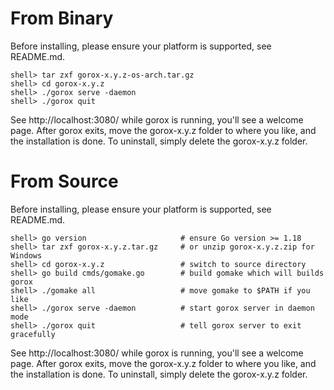 From Binary
===========

  Before installing, please ensure your platform is supported, see README.md.

    shell> tar zxf gorox-x.y.z-os-arch.tar.gz
    shell> cd gorox-x.y.z
    shell> ./gorox serve -daemon
    shell> ./gorox quit

  See http://localhost:3080/ while gorox is running, you'll see a welcome page.
  After gorox exits, move the gorox-x.y.z folder to where you like, and the
  installation is done. To uninstall, simply delete the gorox-x.y.z folder.

From Source
===========

  Before installing, please ensure your platform is supported, see README.md.

    shell> go version                     # ensure Go version >= 1.18
    shell> tar zxf gorox-x.y.z.tar.gz     # or unzip gorox-x.y.z.zip for Windows
    shell> cd gorox-x.y.z                 # switch to source directory
    shell> go build cmds/gomake.go        # build gomake which will builds gorox
    shell> ./gomake all                   # move gomake to $PATH if you like
    shell> ./gorox serve -daemon          # start gorox server in daemon mode
    shell> ./gorox quit                   # tell gorox server to exit gracefully

  See http://localhost:3080/ while gorox is running, you'll see a welcome page.
  After gorox exits, move the gorox-x.y.z folder to where you like, and the
  installation is done. To uninstall, simply delete the gorox-x.y.z folder.
